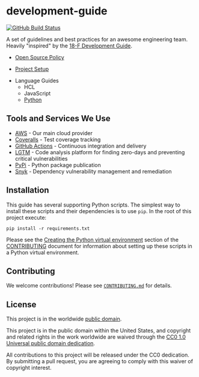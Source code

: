 # development-guide #

[![GitHub Build Status](https://github.com/cisagov/development-guide/workflows/build/badge.svg)](https://github.com/cisagov/development-guide/actions)

A set of guidelines and best practices for an awesome engineering team.
Heavily "inspired" by the
[18-F Development Guide](https://github.com/18f/development-guide).

* [Open Source Policy](/open-source-policy)
<!-- * [Development Ethos](/ethos)-->
* [Project Setup](/project_setup)
<!-- * [Personal Development Environments](/dev_envs)-->
* Language Guides
  * HCL
  * JavaScript
  * [Python](/languages/python)

## Tools and Services We Use ##

* [AWS](https://aws.amazon.com) - Our main cloud provider
* [Coveralls](https://coveralls.io/github/cisagov) - Test coverage tracking
* [GitHub Actions](https://github.com/features/actions) -
  Continuous integration and delivery
* [LGTM](https://lgtm.com/search?q=cisagov) - Code analysis platform for
  finding zero-days and preventing critical vulnerabilities
* [PyPi](https://pypi.org/search/?q=cisagov) - Python package publication
* [Snyk](https://app.snyk.io/org/cisagov) - Dependency vulnerability management
  and remediation

## Installation ##

This guide has several supporting Python scripts.  The simplest way to install these
scripts and their dependencies is to use `pip`.  In the root of this project execute:

`pip install -r requirements.txt`

Please see the
[Creating the Python virtual environment](CONTRIBUTING.md#creating-the-python-virtual-environment)
section of the [CONTRIBUTING](CONTRIBUTING.md) document for
information about setting up these scripts in a Python virtual environment.

## Contributing ##

We welcome contributions!  Please see [`CONTRIBUTING.md`](CONTRIBUTING.md) for
details.

## License ##

This project is in the worldwide [public domain](LICENSE).

This project is in the public domain within the United States, and
copyright and related rights in the work worldwide are waived through
the [CC0 1.0 Universal public domain
dedication](https://creativecommons.org/publicdomain/zero/1.0/).

All contributions to this project will be released under the CC0
dedication. By submitting a pull request, you are agreeing to comply
with this waiver of copyright interest.
